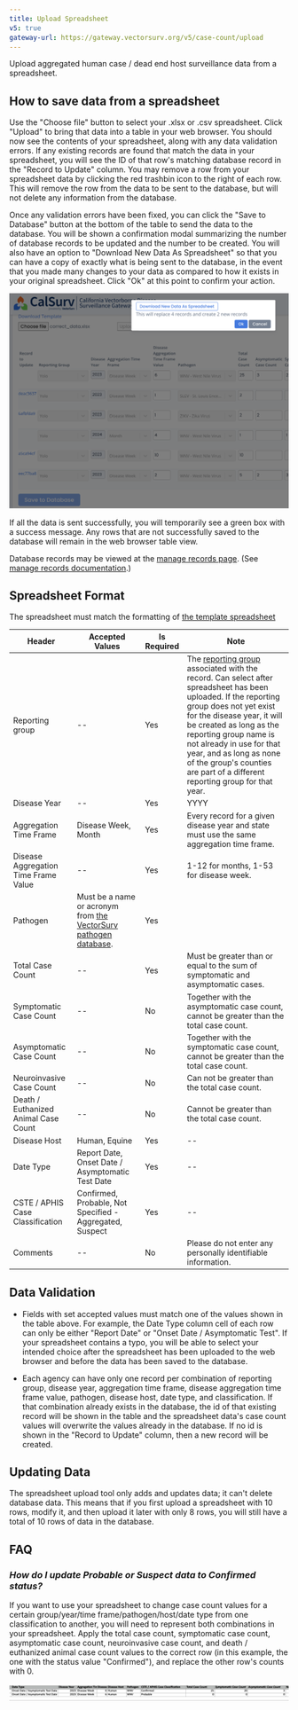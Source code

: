 ```yaml
---
title: Upload Spreadsheet
v5: true
gateway-url: https://gateway.vectorsurv.org/v5/case-count/upload
---
```


Upload aggregated human case / dead end host surveillance data from a spreadsheet.

## How to save data from a spreadsheet

Use the "Choose file" button to select your .xlsx or .csv spreadsheet. Click "Upload" to bring that data into a table in your web browser. You should now see the contents of your spreadsheet, along with any data validation errors. If any existing records are found that match the data in your spreadsheet, you will see the ID of that row's matching database record in the "Record to Update" column. You may remove a row from your spreadsheet data by clicking the red trashbin icon to the right of each row. This will remove the row from the data to be sent to the database, but will not delete any information from the database.

Once any validation errors have been fixed, you can click the "Save to Database" button at the bottom of the table to send the data to the database. You will be shown a confirmation modal summarizing the number of database records to be updated and the number to be created. You will also have an option to "Download New Data As Spreadsheet" so that you can have a copy of exactly what is being sent to the database, in the event that you made many changes to your data as compared to how it exists in your original spreadsheet. Click "Ok" at this point to confirm your action.

![Case Count Upload Spreadsheet Confirmation](/assets/images/docs/case-count-upload-spreadsheet.png)

If all the data is sent successfully, you will temporarily see a green box with a success message. Any rows that are not successfully saved to the database will remain in the web browser table view.

Database records may be viewed at the [manage records page](https://gateway.vectorsurv.org/v5/case-count/manage). (See [manage records documentation]({{site.baseurl}}/docs/case-count/manage).)

## Spreadsheet Format

The spreadsheet must match the formatting of [the template spreadsheet](https://ucdavis.box.com/s/bu8rjxmpiip6yspclmehy9noeifrf878)

| Header                               | Accepted Values                                                                                                             | Is Required | Note                                                                                                                                                                                                                                                                                                                                                                                                      |
| ------------------------------------ | --------------------------------------------------------------------------------------------------------------------------- | ----------- | --------------------------------------------------------------------------------------------------------------------------------------------------------------------------------------------------------------------------------------------------------------------------------------------------------------------------------------------------------------------------------------------------------- |
| Reporting group                      | --                                                                                                                          | Yes         | The [reporting group]({{site.baseurl}}/docs/case-count/groups) associated with the record. Can select after spreadsheet has been uploaded. If the reporting group does not yet exist for the disease year, it will be created as long as the reporting group name is not already in use for that year, and as long as none of the group's counties are part of a different reporting group for that year. |
| Disease Year                         | --                                                                                                                          | Yes         | YYYY                                                                                                                                                                                                                                                                                                                                                                                                      |
| Aggregation Time Frame               | Disease Week, Month                                                                                                         | Yes         | Every record for a given disease year and state must use the same aggregation time frame.                                                                                                                                                                                                                                                                                                                 |
| Disease Aggregation Time Frame Value | --                                                                                                                          | Yes         | 1-12 for months, 1-53 for disease week.                                                                                                                                                                                                                                                                                                                                                                   |
| Pathogen                             | Must be a name or acronym from [the VectorSurv pathogen database](https://api.vectorsurv.org/#/Testing/get_v1_test_target). | Yes         |                                                                                                                                                                                                                                                                                                                                                                                                           |
| Total Case Count                     | --                                                                                                                          | Yes         | Must be greater than or equal to the sum of symptomatic and asymptomatic cases.                                                                                                                                                                                                                                                                                                                           |
| Symptomatic Case Count               | --                                                                                                                          | No          | Together with the asymptomatic case count, cannot be greater than the total case count.                                                                                                                                                                                                                                                                                                                   |
| Asymptomatic Case Count              | --                                                                                                                          | No          | Together with the symptomatic case count, cannot be greater than the total case count.                                                                                                                                                                                                                                                                                                                    |
| Neuroinvasive Case Count             | --                                                                                                                          | No          | Can not be greater than the total case count.                                                                                                                                                                                                                                                                                                                                                             |
| Death / Euthanized Animal Case Count | --                                                                                                                          | No          | Cannot be greater than the total case count.                                                                                                                                                                                                                                                                                                                                                              |
| Disease Host                         | Human, Equine                                                                                                               | Yes         | --                                                                                                                                                                                                                                                                                                                                                                                                        |
| Date Type                            | Report Date, Onset Date / Asymptomatic Test Date                                                                            | Yes         | --                                                                                                                                                                                                                                                                                                                                                                                                        |
| CSTE / APHIS Case Classification     | Confirmed, Probable, Not Specified - Aggregated, Suspect                                                                    | Yes         | --                                                                                                                                                                                                                                                                                                                                                                                                        |
| Comments                             | --                                                                                                                          | No          | Please do not enter any personally identifiable information.                                                                                                                                                                                                                                                                                                                                              |

## Data Validation

- Fields with set accepted values must match one of the values shown in the table above. For example, the Date Type column cell of each row can only be either "Report Date" or "Onset Date / Asymptomatic Test". If your spreadsheet contains a typo, you will be able to select your intended choice after the spreadsheet has been uploaded to the web browser and before the data has been saved to the database.

- Each agency can have only one record per combination of reporting group, disease year, aggregation time frame, disease aggregation time frame value, pathogen, disease host, date type, and classification. If that combination already exists in the database, the id of that existing record will be shown in the table and the spreadsheet data's case count values will overwrite the values already in the database. If no id is shown in the "Record to Update" column, then a new record will be created.

## Updating Data

The spreadsheet upload tool only adds and updates data; it can't delete database data. This means that if you first upload a spreadsheet with 10 rows, modify it, and then upload it later with only 8 rows, you will still have a total of 10 rows of data in the database.

## FAQ

### _How do I update Probable or Suspect data to Confirmed status?_

If you want to use your spreadsheet to change case count values for a certain group/year/time frame/pathogen/host/date type from one classification to another, you will need to represent both combinations in your spreadsheet. Apply the total case count, symptomatic case count, asymptomatic case count, neuroinvasive case count, and death / euthanized animal case count values to the correct row (in this example, the one with the status value "Confirmed"), and replace the other row's counts with 0.

![Example Updating Rows](/assets/images/docs/case-count-upload-update.png)
